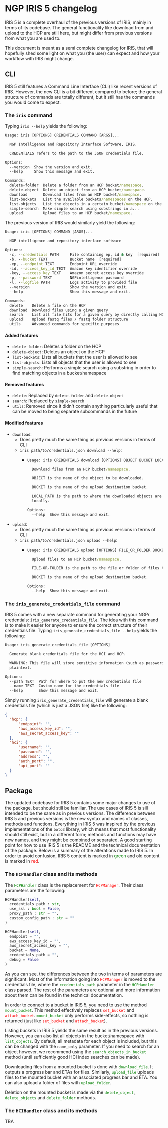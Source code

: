 # NGP IRIS 5 changelog
IRIS 5 is a complete overhaul of the previous versions of IRIS, mainly in terms of its codebase. The general functionality like download from and upload to the HCP are still here, but might differ from previous versions from what you are used to. 

This document is meant as a semi complete changelog for IRIS, that will hopefully shed some light on what you (the user) can expect and how your workflow with IRIS might change.

## CLI 
IRIS 5 still features a Command Line Interface (CLI) like recent versions of IRIS. However, the new CLI is a bit different compared to before; the general structure of commands are totally different, but it still has the commands you would come to expect. 

### The `iris` command

Typing `iris --help` yields the following:
```cmd
Usage: iris [OPTIONS] CREDENTIALS COMMAND [ARGS]...

  NGP Intelligence and Repository Interface Software, IRIS.

  CREDENTIALS refers to the path to the JSON credentials file.

Options:
  --version  Show the version and exit.
  --help     Show this message and exit.

Commands:
  delete-folder  Delete a folder from an HCP bucket/namespace.
  delete-object  Delete an object from an HCP bucket/namespace.
  download       Download files from an HCP bucket/namespace.
  list-buckets   List the available buckets/namespaces on the HCP.
  list-objects   List the objects in a certain bucket/namespace on the HCP.
  simple-search  Make simple search using substrings in a...
  upload         Upload files to an HCP bucket/namespace.
```
The previous version of IRIS would similarly yield the following:
```cmd
Usage: iris [OPTIONS] COMMAND [ARGS]...

  NGP intelligence and repository interface software

Options:
  -c, --credentials PATH     File containing ep, id & key  [required]
  -b, --bucket TEXT          Bucket name  [required]
  -ep, --endpoint TEXT       Endpoint URL override
  -id, --access_key_id TEXT  Amazon key identifier override
  -key, --access_key TEXT    Amazon secret access key override
  -p, --password TEXT        NGPintelligence password
  -l, --logfile PATH         Logs activity to provided file
  --version                  Show the version and exit.
  --help                     Show this message and exit.

Commands:
  delete    Delete a file on the HCP
  download  Download files using a given query
  search    List all file hits for a given query by directly calling HCP
  upload    Upload fastq files / fastq folder structure
  utils     Advanced commands for specific purposes

```
#### Added features
* `delete-folder`: Deletes a folder on the HCP
* `delete-object`: Deletes an object on the HCP
* `list-buckets`: Lists all buckets that the user is allowed to see
* `list-objects`: Lists all objects that the user is allowed to see
* `simple-search`: Performs a simple search using a substring in order to find matching objects in a bucket/namespace

#### Removed features
* `delete`: Replaced by `delete-folder` and `delete-object`
* `search`: Replaced by `simple-search`
* `utils`: Removed since it didn't contain anything particularly useful that can be moved to being separate subcommands in the future

#### Modified features
* `download`:
  * Does pretty much the same thing as previous versions in terms of CLI
  * `iris path/to/credentials.json download --help`:
    * ```cmd
      Usage: iris CREDENTIALS download [OPTIONS] OBJECT BUCKET LOCAL_PATH

        Download files from an HCP bucket/namespace.

        OBJECT is the name of the object to be downloaded.

        BUCKET is the name of the upload destination bucket.

        LOCAL_PATH is the path to where the downloaded objects are to be stored
        locally.

      Options:
        --help  Show this message and exit.
      ```
* `upload`:
  * Does pretty much the same thing as previous versions in terms of CLI
  * `iris path/to/credentials.json upload --help`:
    * ```cmd
      Usage: iris CREDENTIALS upload [OPTIONS] FILE_OR_FOLDER BUCKET

        Upload files to an HCP bucket/namespace.

        FILE-OR-FOLDER is the path to the file or folder of files to be uploaded.

        BUCKET is the name of the upload destination bucket.

      Options:
        --help  Show this message and exit.
      ```

### The `iris_generate_credentials_file` command

IRIS 5 comes with a new separate command for generating your NGPr credentials: `iris_generate_credentials_file`. The idea with this command is to make it easier for anyone to ensure the correct structure of their credentials file. Typing `iris_generate_credentials_file --help` yields the following:
```cmd
Usage: iris_generate_credentials_file [OPTIONS]

  Generate blank credentials file for the HCI and HCP.

  WARNING: This file will store sensitive information (such as passwords) in
  plaintext.

Options:
  --path TEXT  Path for where to put the new credentials file
  --name TEXT  Custom name for the credentials file
  --help       Show this message and exit.
```
Simply running `iris_generate_credentials_file` will generate a blank credentials file (which is just a JSON file) like the following:
```json
{
  "hcp": {
      "endpoint": "",
      "aws_access_key_id": "",
      "aws_secret_access_key": ""
  },
  "hci": {
      "username": "",
      "password": "",
      "address": "",
      "auth_port": "",
      "api_port": ""
  }
}
```

## Package
The updated codebase for IRIS 5 contains some major changes to use of the package, but should still be familiar. The use cases of IRIS 5 is sill intended to be the same as in previous versions. The difference between IRIS 5 and previous versions is the new syntax and names of classes, methods and functions. Everything in IRIS 5 was inspired by the previous implementations of the `boto3` library, which means that most functionality should still exist, but in a different form; methods and functions may have new names, and they might be combined or separated. A good starting point for how to use IRIS 5 is the README and the technical documentation of the package. Below is a summary of the alterations made to IRIS 5. In order to avoid confusion, IRIS 5 content is marked in <span style="color:green">green</span> and old content is marked in <span style="color:red">red</span>.

### The `HCPHandler` class and its methods
The <span style="color:green">`HCPHandler`</span> class is the replacement for <span style="color:red">`HCPManager`</span>. Their class parameters are the following:
```python
HCPHandler(self, 
  credentials_path : str, 
  use_ssl : bool = False, 
  proxy_path : str = "", 
  custom_config_path : str = ""
)
```
```python
HCPHandler(self, 
  endpoint = "", 
  aws_access_key_id = "", 
  aws_secret_access_key = "", 
  bucket = None, 
  credentials_path = "", 
  debug = False
)
```
As you can see, the differences between the two in terms of parameters are significant. Most of the information going into <span style="color:red">`HCPManager`</span> is moved to the credentials file, where the <span style="color:green">`credentials_path`</span> parameter in the <span style="color:green">`HCPHandler`</span> class parsed. The rest of the parameters are optional and more information about them can be found in the technical documentation. 

In order to connect to a bucket in IRIS 5, you need to use the method <span style="color:green">`mount_bucket`</span>. This method effectively replaces <span style="color:red">`set_bucket`</span> and <span style="color:red">`attach_bucket`</span>. <span style="color:green">`mount_bucket`</span> only performs side-effects, so nothing is returned (just like <span style="color:red">`set_bucket`</span> and <span style="color:red">`attach_bucket`</span>). 

Listing buckets in IRIS 5 yields the same result as in the previous versions. However, you can also list all objects in the bucket/namespace with <span style="color:green">`list_objects`</span>. By default, all metadata for each object is included, but this can be changed with the `name_only` parameter. If you need to search for an object however, we recommend using the <span style="color:green">`search_objects_in_bucket`</span> method (until sufficiently good HCI index searches can be made).

Downloading files from a mounted bucket is done with <span style="color:green">`download_file`</span>. It outputs a progress bar and ETAs for files. Similarly, <span style="color:green">`upload_file`</span> uploads files to the mounted bucket with an associated progress bar and ETA. You can also upload a folder of files with <span style="color:green">`upload_folder`</span>. 

Deletion on the mounted bucket is made via the <span style="color:green">`delete_object`</span>, <span style="color:green">`delete_objects`</span> and <span style="color:green">`delete_folder`</span> methods.

### The `HCIHandler` class and its methods
TBA